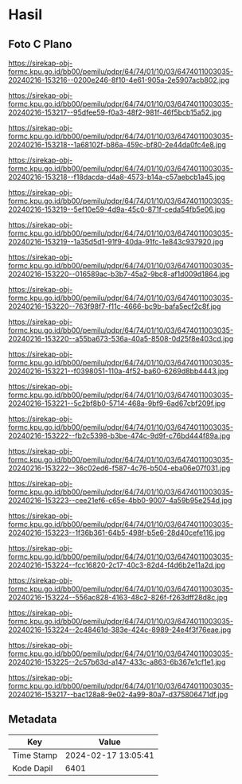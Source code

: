 # Hasil

## Foto C Plano

https://sirekap-obj-formc.kpu.go.id/bb00/pemilu/pdpr/64/74/01/10/03/6474011003035-20240216-153216--0200e246-8f10-4e61-905a-2e5907acb802.jpg

https://sirekap-obj-formc.kpu.go.id/bb00/pemilu/pdpr/64/74/01/10/03/6474011003035-20240216-153217--95dfee59-f0a3-48f2-981f-46f5bcb15a52.jpg

https://sirekap-obj-formc.kpu.go.id/bb00/pemilu/pdpr/64/74/01/10/03/6474011003035-20240216-153218--1a68102f-b86a-459c-bf80-2e44da0fc4e8.jpg

https://sirekap-obj-formc.kpu.go.id/bb00/pemilu/pdpr/64/74/01/10/03/6474011003035-20240216-153218--f18dacda-d4a8-4573-b14a-c57aebcb1a45.jpg

https://sirekap-obj-formc.kpu.go.id/bb00/pemilu/pdpr/64/74/01/10/03/6474011003035-20240216-153219--5ef10e59-4d9a-45c0-871f-ceda54fb5e06.jpg

https://sirekap-obj-formc.kpu.go.id/bb00/pemilu/pdpr/64/74/01/10/03/6474011003035-20240216-153219--1a35d5d1-91f9-40da-91fc-1e843c937920.jpg

https://sirekap-obj-formc.kpu.go.id/bb00/pemilu/pdpr/64/74/01/10/03/6474011003035-20240216-153220--016589ac-b3b7-45a2-9bc8-af1d009d1864.jpg

https://sirekap-obj-formc.kpu.go.id/bb00/pemilu/pdpr/64/74/01/10/03/6474011003035-20240216-153220--763f98f7-f11c-4666-bc9b-bafa5ecf2c8f.jpg

https://sirekap-obj-formc.kpu.go.id/bb00/pemilu/pdpr/64/74/01/10/03/6474011003035-20240216-153220--a55ba673-536a-40a5-8508-0d25f8e403cd.jpg

https://sirekap-obj-formc.kpu.go.id/bb00/pemilu/pdpr/64/74/01/10/03/6474011003035-20240216-153221--f0398051-110a-4f52-ba60-6269d8bb4443.jpg

https://sirekap-obj-formc.kpu.go.id/bb00/pemilu/pdpr/64/74/01/10/03/6474011003035-20240216-153221--5c2bf8b0-5714-468a-9bf9-6ad67cbf209f.jpg

https://sirekap-obj-formc.kpu.go.id/bb00/pemilu/pdpr/64/74/01/10/03/6474011003035-20240216-153222--fb2c5398-b3be-474c-9d9f-c76bd444f89a.jpg

https://sirekap-obj-formc.kpu.go.id/bb00/pemilu/pdpr/64/74/01/10/03/6474011003035-20240216-153222--36c02ed6-f587-4c76-b504-eba06e07f031.jpg

https://sirekap-obj-formc.kpu.go.id/bb00/pemilu/pdpr/64/74/01/10/03/6474011003035-20240216-153223--cee21ef6-c65e-4bb0-9007-4a59b95e254d.jpg

https://sirekap-obj-formc.kpu.go.id/bb00/pemilu/pdpr/64/74/01/10/03/6474011003035-20240216-153223--1f36b361-64b5-498f-b5e6-28d40cefe116.jpg

https://sirekap-obj-formc.kpu.go.id/bb00/pemilu/pdpr/64/74/01/10/03/6474011003035-20240216-153224--fcc16820-2c17-40c3-82d4-f4d6b2e11a2d.jpg

https://sirekap-obj-formc.kpu.go.id/bb00/pemilu/pdpr/64/74/01/10/03/6474011003035-20240216-153224--556ac828-4163-48c2-826f-f263dff28d8c.jpg

https://sirekap-obj-formc.kpu.go.id/bb00/pemilu/pdpr/64/74/01/10/03/6474011003035-20240216-153224--2c48461d-383e-424c-8989-24e4f3f76eae.jpg

https://sirekap-obj-formc.kpu.go.id/bb00/pemilu/pdpr/64/74/01/10/03/6474011003035-20240216-153225--2c57b63d-a147-433c-a863-6b367e1cf1e1.jpg

https://sirekap-obj-formc.kpu.go.id/bb00/pemilu/pdpr/64/74/01/10/03/6474011003035-20240216-153217--bac128a8-9e02-4a99-80a7-d375806471df.jpg


## Metadata

| Key        | Value               |
| ---------- | ------------------- |
| Time Stamp | 2024-02-17 13:05:41 |
| Kode Dapil | 6401                |



